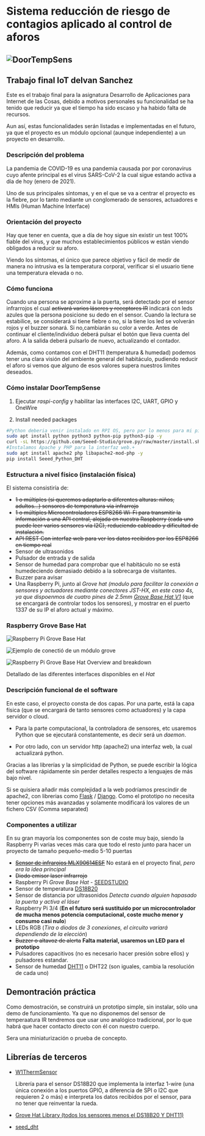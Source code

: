 
# Sistema reducción de riesgo de contagios aplicado al control de aforos

## ![DoorTempSens](img\hat_ultrasound.jpg)

## Trabajo final IoT deIvan Sanchez

 Este es el trabajo final para la asignatura Desarrollo de Aplicaciones para Internet de las Cosas, debido a motivos personales su funcionalidad se ha tenido que reducir ya que el tiempo ha sido escaso  y ha habido falta de recursos.

 Aun así, estas funcionalidades serán listadas e implementadas en  el futuro, ya que el proyecto es un módulo opcional (aunque independiente) a un proyecto en desarrollo.

### Descripción del problema

La pandemia de COVID-19 es una pandemia causada por por coronavirus cuyo afente principal es el virus SARS-CoV-2 la cual sigue estando activa a día de hoy (enero de 2021).

Uno de sus principales síntomas, y  en el que se va a centrar el proyecto es la fiebre, por lo tanto mediante un conglomerado de sensores, actuadores e HMIs (Human Machine Interface)

### Orientación del proyecto

Hay que tener en cuenta, que a día de hoy sigue sin existir un test 100% fiable del virus, y que muchos establecimientos públicos w están viendo obligados a reducir su aforo.

Viendo los síntomas, el único que parece objetivo y fácil de medir de manera no intrusiva es la temperatura corporal, verificar si el usuario tiene una temperatura elevada o no.

### Cómo funciona

Cuando una persona se aproxime a la puerta, será detectado  por el sensor infrarrojos  el cual ~~activará varios láseres y receptores IR~~  indicará con leds azules que la  persona  posicione su dedo en el sensor. Cuando la lectura se estabilice,  se considerará si tiene fiebre o no,  si la  tiene los  led  se  volverán rojos y el  buzzer sonará. Si no,cambiarán su color a verde. Antes de continuar el cliente/individuo  deberá pulsar el botón  que lleva  cuenta del aforo. A la salida deberá pulsarlo de nuevo,  actualizando el contador.

Además, como contamos con el DHT11 (temperatura & humedad) podemos tener una  clara visión del ambiente general del habitáculo,  pudiendo reducir el aforo si vemos que alguno de esos valores supera nuestros limites deseados.

### Cómo instalar DoorTempSense

1. Ejecutar *raspi-config* y habilitar las interfaces I2C, UART, GPIO y OneWire

2. Install needed packages

```bash
#Python deberia venir instalado en RPI OS, pero por lo menos para mi pip no estaba,  asi que instalmos por si acaso
sudo apt install python python3 python-pip python3-pip -y
curl -sL https://github.com/Seeed-Studio/grove.py/raw/master/install.sh | sudo bash -s
#Instalamos Apache y PHP para la interfaz web.+
sudo apt install apache2 php libapache2-mod-php -y
pip install Seeed_Python_DHT
```

### Estructura a nivel físico (instalación física)

El sistema consistiría de:

* ~~1 o múltiples (si queremos adaptarlo a  diferentes alturas: niños, adultos...) sensores de temperatura via infrarrojo~~
* ~~1 o múltiples Microcontroladores ESP8266 Wi-Fi para transmitir la información a una API central, alojada en nuestra Raspberry (cada uno puede leer varios sensores via I2C), reduciendo cableado y dificultad de instalación.~~
* ~~API REST Con interfaz web  para ver los datos recibidos por los ESP8266 en tiempo real~~
* Sensor  de  ultrasonidos
* Pulsador de entrada y de salida
* Sensor de humedad para comprobar que el habitáculo no  se está humedeciendo demasiado debido a la sobrecarga de visitantes.
* Buzzer para avisar
* Una Raspberry Pi, junto al *Grove hat (modulo para facilitar la conexión a sensores y actuadores mediante conectores JST-HX, en este caso 4s, ya que  dispoenmos  de cuatro pines de 2.5mm  [Grove Base Hat V1](https://wiki.seeedstudio.com/Grove_Base_Hat_for_Raspberry_Pi)* (que se encargará de controlar todos los sensores), y mostrar en el puerto  1337 de su IP  el aforo actual y máximo.

### Raspberry Grove Base Hat

![Raspberry Pi Grove Base Hat](img\hat.jpg)

![Ejemplo de conectió de un módulo *grove*](img\hat_ultrasound.jpg)

![Raspberry Pi Grove Base Hat Overview and breakdown](img\hat_ultrasound.jpg)

Detallado de las diferentes interfaces disponibles en el *Hat*

### Descripción funcional  de el software

En este caso, el proyecto consta de dos capas. Por una parte, está la capa física  (que se encargará de tanto sensores  como actuadores) y la capa servidor o cloud.

* Para la parte computacional, la controladora de sensores, etc usaremos Python que se ejecutará constantemente, es decir será un *daemon*.

* Por otro lado, con un servidor http (apache2) una interfaz web, la cual actualizará python.

Gracias a las librerías y la simplicidad de Python, se puede escribir la lógica del software rápidamente sin perder detalles respecto a lenguajes de más bajo nivel.

Si se quisiera añadir más complejidad a la web podríamos prescindir de apache2, con librerias como [Flask](https://flask.palletsprojects.com/en/1.1.x/) / [Django](https://www.djangoproject.com/). Como el prototipo no necesita tener opciones más avanzadas y solamente modificará los valores de un fichero CSV  (Comma separated)

### Componentes a utilizar

En su gran mayoría los componentes son de coste muy bajo, siendo la Raspberry Pi varias veces más cara que todo el resto junto para hacer un proyecto de tamaño pequeño-medio  5-10 puertas

* [~~Sensor de infrarojos MLX90614ESF~~](https://www.mouser.es/datasheet/2/734/MLX90614-Datasheet-Melexis-953298.pdf) No estará en el proyecto final, *pero era la idea principal*
* ~~Diodo emisor laser infrarrojo~~
* Raspberry Pi *Grove Base Hat* - [SEEDSTUDIO](https://wiki.seeedstudio.com/Grove_Base_Hat_for_Raspberry_Pi/#:~:text=The%20Grove%20Base%20Hat%20for%20Raspberry%20Pi%20provide%20Digital%2FAnalog,Hat%20for%20Raspberry%20Pi%20now.)
* Sensor de temperatura [DS18B20](https://www.mouser.es/datasheet/2/256/DS18B20-370043.pdf)
* Sensor de distancia por ultrasonidos *Detecta cuando alguien  hapasado la puerta y activa el láser*
* Raspberry Pi 3/4 (**En el futuro será sustituido por un microcontrolador de mucha menos potencia computacional, coste mucho menor y consumo casi nulo**)
* LEDs RGB (*Tira o diodos de 3 conexiones, el circuito variará dependiendo de la elección*)
* ~~Buzzer o altavoz de alerta~~ **Falta material, usaremos un LED para el prototipo**
* Pulsadores capacitivos (no es necesario hacer presión sobre ellos) y pulsadores estandar.
* Sensor de humedad [DHT11](https://www.alldatasheet.com/datasheet-pdf/pdf/1132088/ETC2/DHT11.html) o DHT22 (son iguales, cambia la resolución de cada uno)

## Demontración práctica

Como demostración, se construirá un prototipo simple, sin instalar, sólo una demo de funcionamiento. Ya que no disponemos del sensor de temperaatura IR tendremos que usar uno analógico tradicional, por lo que habrá que hacer contacto directo con él con nuestro cuerpo.

Sera una miniaturización o prueba de concepto.

## Librerías de  terceros

* [W1ThermSensor](https://pypi.org/project/w1thermsensor/)

    Librería para el sensor DS18B20 que implementa la interfaz 1-wire (una única conexión a los puertos GPIO, a diferencia  de SPI o I2C que requieren 2 o más)  e interpreta los datos recibidos por el sensor, para no tener que reinventar la rueda.

* [Grove Hat Library (todos los sensores menos el DS18B20 Y DHT11)](https://github.com/Seeed-Studio/grove.py)

* [seed_dht](https://github.com/Seeed-Studio/Seeed_Python_DHT)
